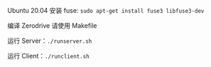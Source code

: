 Ubuntu 20.04 安装 fuse: `sudo apt-get install fuse3 libfuse3-dev`

编译 Zerodrive 请使用 Makefile

运行 Server：`./runserver.sh`

运行 Client：`./runclient.sh`
